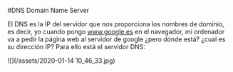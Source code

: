 #DNS Domain Name Server

El DNS es la IP del servidor que nos proporciona los nombres de dominio, es decir, yo cuando pongo www.google.es en el navegador, mi ordenador va a pedir la página web al servidor de google ¿pero dónde está? ¿cual es su dirección IP? Para ello está el servidor DNS:

![](/assets/2020-01-14 10_46_33.jpg)